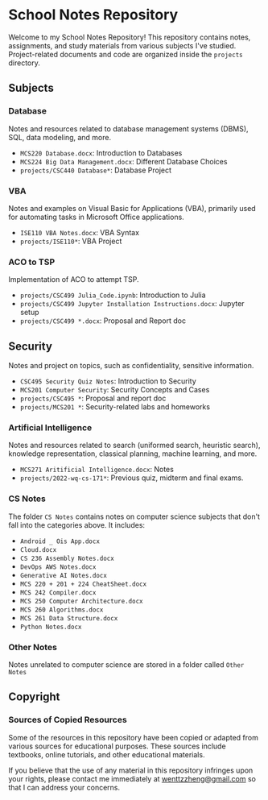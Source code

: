 # School Notes Repository

Welcome to my School Notes Repository! This repository contains notes, assignments, and study materials from various subjects I've studied. Project-related documents and code are organized inside the `projects` directory.

## Subjects

### Database

Notes and resources related to database management systems (DBMS), SQL, data modeling, and more.
- `MCS220 Database.docx`: Introduction to Databases
- `MCS224 Big Data Management.docx`: Different Database Choices
- `projects/CSC440 Database*`: Database Project

### VBA

Notes and examples on Visual Basic for Applications (VBA), primarily used for automating tasks in Microsoft Office applications.
- `ISE110 VBA Notes.docx`: VBA Syntax
- `projects/ISE110*`: VBA Project

### ACO to TSP

Implementation of ACO to attempt TSP.   
- `projects/CSC499 Julia_Code.ipynb`: Introduction to Julia
- `projects/CSC499 Jupyter Installation Instructions.docx`: Jupyter setup
- `projects/CSC499 *.docx`: Proposal and Report doc

## Security

Notes and project on topics, such as confidentiality, sensitive information. 
- `CSC495 Security Quiz Notes`: Introduction to Security
- `MCS201 Computer Security`: Security Concepts and Cases
- `projects/CSC495 *`: Proposal and report doc
- `projects/MCS201 *`: Security-related labs and homeworks

### Artificial Intelligence

Notes and resources related to search (uniformed search, heuristic search), knowledge representation, classical planning, machine learning, and more.
- `MCS271 Aritificial Intelligence.docx`: Notes
- `projects/2022-wq-cs-171*`: Previous quiz, midterm and final exams. 


### CS Notes

The folder `CS Notes` contains notes on computer science subjects that don't fall into the categories above. It includes:
- `Android _ Ois App.docx`
- `Cloud.docx `
- `CS 236 Assembly Notes.docx `
- `DevOps AWS Notes.docx` 
- `Generative AI Notes.docx `
- `MCS 220 + 201 + 224 CheatSheet.docx `
- `MCS 242 Compiler.docx `
- `MCS 250 Computer Architecture.docx` 
- `MCS 260 Algorithms.docx` 
- `MCS 261 Data Structure.docx `
- `Python Notes.docx`

### Other Notes

Notes unrelated to computer science are stored in a folder called `Other Notes`

## Copyright

### Sources of Copied Resources

Some of the resources in this repository have been copied or adapted from various sources for educational purposes. These sources include textbooks, online tutorials, and other educational materials.

If you believe that the use of any material in this repository infringes upon your rights, please contact me immediately at wenttzzheng@gmail.com so that I can address your concerns.
